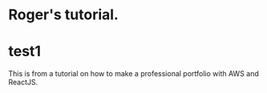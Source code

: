 # Roger's tutorial.
# test1

This is from a tutorial on how to make a professional portfolio with AWS and ReactJS.